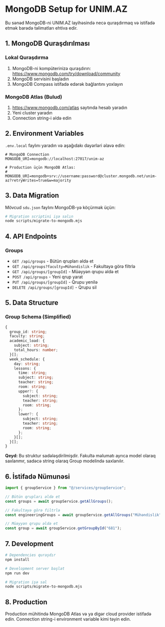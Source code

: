 # MongoDB Setup for UNIM.AZ

Bu sənəd MongoDB-ni UNIM.AZ layihəsində necə quraşdırmaq və istifadə etmək barədə təlimatları ehtiva edir.

## 1. MongoDB Quraşdırılması

### Lokal Quraşdırma

1. MongoDB-ni kompüterinizə quraşdırın: https://www.mongodb.com/try/download/community
2. MongoDB servisini başladın
3. MongoDB Compass istifadə edərək bağlantını yoxlayın

### MongoDB Atlas (Bulud)

1. https://www.mongodb.com/atlas saytında hesab yaradın
2. Yeni cluster yaradın
3. Connection string-i əldə edin

## 2. Environment Variables

`.env.local` faylını yaradın və aşağıdakı dəyərləri əlavə edin:

```env
# MongoDB Connection
MONGODB_URI=mongodb://localhost:27017/unim-az

# Production üçün MongoDB Atlas:
# MONGODB_URI=mongodb+srv://username:password@cluster.mongodb.net/unim-az?retryWrites=true&w=majority
```

## 3. Data Migration

Mövcud `sdu.json` faylını MongoDB-yə köçürmək üçün:

```bash
# Migration scriptini işə salın
node scripts/migrate-to-mongodb.mjs
```

## 4. API Endpoints

### Groups

- `GET /api/groups` - Bütün qrupları əldə et
- `GET /api/groups?faculty=Mühəndislik` - Fakultəyə görə filtrlə
- `GET /api/groups/[groupId]` - Müəyyən qrupu əldə et
- `POST /api/groups` - Yeni qrup yarat
- `PUT /api/groups/[groupId]` - Qrupu yenilə
- `DELETE /api/groups/[groupId]` - Qrupu sil

## 5. Data Structure

### Group Schema (Simplified)

```typescript
{
  group_id: string;
  faculty: string;
  academic_load: {
    subject: string;
    total_hours: number;
  }[];
  week_schedule: {
    day: string;
    lessons: {
      time: string;
      subject: string;
      teacher: string;
      room: string;
      upper?: {
        subject: string;
        teacher: string;
        room: string;
      };
      lower?: {
        subject: string;
        teacher: string;
        room: string;
      };
    }[];
  }[];
}
```

**Qeyd:** Bu struktur sadələşdirilmişdir. Fakultə məlumatı ayrıca model olaraq saxlanmır, sadəcə string olaraq Group modelində saxlanılır.

## 6. İstifadə Nümunəsi

```typescript
import { groupService } from "@/services/groupService";

// Bütün qrupları əldə et
const groups = await groupService.getAllGroups();

// Fakultəyə görə filtrlə
const engineeringGroups = await groupService.getAllGroups("Mühəndislik");

// Müəyyən qrupu əldə et
const group = await groupService.getGroupById("681");
```

## 7. Development

```bash
# Dependencies quraşdır
npm install

# Development server başlat
npm run dev

# Migration işə sal
node scripts/migrate-to-mongodb.mjs
```

## 8. Production

Production mühitində MongoDB Atlas və ya digər cloud provider istifadə edin. Connection string-i environment variable kimi təyin edin.
